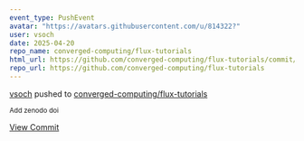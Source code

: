 ```yaml
---
event_type: PushEvent
avatar: "https://avatars.githubusercontent.com/u/814322?"
user: vsoch
date: 2025-04-20
repo_name: converged-computing/flux-tutorials
html_url: https://github.com/converged-computing/flux-tutorials/commit/73cd07ff3e935b38e9014955677001154e4eb790
repo_url: https://github.com/converged-computing/flux-tutorials
---
```


<a href='https://github.com/vsoch' target='_blank'>vsoch</a> pushed to <a href='https://github.com/converged-computing/flux-tutorials' target='_blank'>converged-computing/flux-tutorials</a>

<small>Add zenodo doi</small>

<a href='https://github.com/converged-computing/flux-tutorials/commit/73cd07ff3e935b38e9014955677001154e4eb790' target='_blank'>View Commit</a>